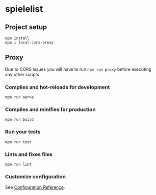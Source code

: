 # spielelist

## Project setup
```
npm install
npm i local-cors-proxy
```

## Proxy

Due to CORS Issues you will have to run `npm run proxy` before executing any other scripts

### Compiles and hot-reloads for development
```
npm run serve
```

### Compiles and minifies for production
```
npm run build
```

### Run your tests
```
npm run test
```

### Lints and fixes files
```
npm run lint
```

### Customize configuration
See [Configuration Reference](https://cli.vuejs.org/config/).
